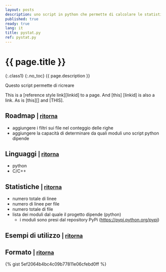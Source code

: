 ```yaml
---
layout: posts
description: uno script in python che permette di calcolare le statistiche di una lista di repository.
published: true
ready: true
lang: it
title: pystat.py
ref: pystat.py
---
```


[top]: #

# {{ page.title }}
{:.class1}
{:.no_toc}
{{ page.description }}

Questo script permette di ricreare

This is a [reference style link][linkid] to a page. And [this]
[linkid] is also a link. As is [this][] and [THIS].

## Roadmap <small>| [ritorna][top]</small>

- aggiungere i filtri sui file nel conteggio delle righe
- aggiungere la capacità di determinare da quali moduli uno script python dipende

## Linguaggi <small>| [ritorna][top]</small>

- python
- C/C++

## Statistiche <small>| [ritorna][top]</small>
- numero totale di linee
- numero di linee per file
- numero totale di file
- lista dei moduli dal quale il progetto dipende (python)
  - i moduli sono presi dal repository PyPi (https://pypi.python.org/pypi)

## Esempi di utilizzo <small>| [ritorna][top]</small>

## Formato <small>| [ritorna][top]</small>
{% gist 5ef2064b4bc4c09b77811e06cfebd0ff %}
